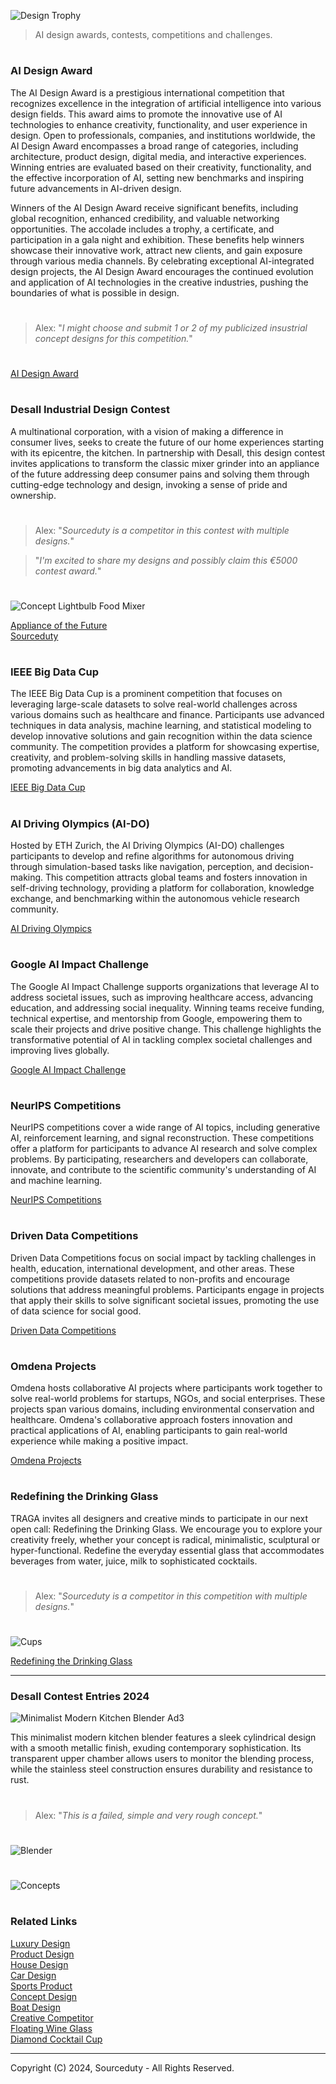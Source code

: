 ![Design Trophy](https://github.com/sourceduty/AI_Design_Contests/assets/123030236/904ed58b-256a-4a4f-917e-650c248e8c41)

> AI design awards, contests, competitions and challenges. 

#
### AI Design Award

The AI Design Award is a prestigious international competition that recognizes excellence in the integration of artificial intelligence into various design fields. This award aims to promote the innovative use of AI technologies to enhance creativity, functionality, and user experience in design. Open to professionals, companies, and institutions worldwide, the AI Design Award encompasses a broad range of categories, including architecture, product design, digital media, and interactive experiences. Winning entries are evaluated based on their creativity, functionality, and the effective incorporation of AI, setting new benchmarks and inspiring future advancements in AI-driven design. 

Winners of the AI Design Award receive significant benefits, including global recognition, enhanced credibility, and valuable networking opportunities. The accolade includes a trophy, a certificate, and participation in a gala night and exhibition. These benefits help winners showcase their innovative work, attract new clients, and gain exposure through various media channels. By celebrating exceptional AI-integrated design projects, the AI Design Award encourages the continued evolution and application of AI technologies in the creative industries, pushing the boundaries of what is possible in design. 

#

> Alex: "*I might choose and submit 1 or 2 of my publicized insustrial concept designs for this competition.*"

#

[AI Design Award](https://www.aidesignaward.com/)

#
### Desall Industrial Design Contest

A multinational corporation, with a vision of making a difference in consumer lives, seeks to create the future of our home experiences starting with its epicentre, the kitchen.
In partnership with Desall, this design contest invites applications to transform the classic mixer grinder into an appliance of the future addressing deep consumer pains and solving them through cutting-edge technology and design, invoking a sense of pride and ownership.

#
> Alex: "*Sourceduty is a competitor in this contest with multiple designs.*"

> "*I'm excited to share my designs and possibly claim this €5000 contest award.*"
#

![Concept Lightbulb Food Mixer](https://github.com/sourceduty/AI_Design_Contests/assets/123030236/577f17a4-9a8c-4b88-afe3-1734f33fe10e)

[Appliance of the Future](https://www.desall.com/Contest/Appliance-of-the-Future/Brief)
<br>
[Sourceduty](https://desall.com/User/sourceduty/Profile)

#
### IEEE Big Data Cup

The IEEE Big Data Cup is a prominent competition that focuses on leveraging large-scale datasets to solve real-world challenges across various domains such as healthcare and finance. Participants use advanced techniques in data analysis, machine learning, and statistical modeling to develop innovative solutions and gain recognition within the data science community. The competition provides a platform for showcasing expertise, creativity, and problem-solving skills in handling massive datasets, promoting advancements in big data analytics and AI. 

[IEEE Big Data Cup](https://www.stonybrook.edu/commcms/bigdata/competitions.html)

#
### AI Driving Olympics (AI-DO)

Hosted by ETH Zurich, the AI Driving Olympics (AI-DO) challenges participants to develop and refine algorithms for autonomous driving through simulation-based tasks like navigation, perception, and decision-making. This competition attracts global teams and fosters innovation in self-driving technology, providing a platform for collaboration, knowledge exchange, and benchmarking within the autonomous vehicle research community. 

[AI Driving Olympics](https://duckietown.com/research/ai-driving-olympics)

#
### Google AI Impact Challenge

The Google AI Impact Challenge supports organizations that leverage AI to address societal issues, such as improving healthcare access, advancing education, and addressing social inequality. Winning teams receive funding, technical expertise, and mentorship from Google, empowering them to scale their projects and drive positive change. This challenge highlights the transformative potential of AI in tackling complex societal challenges and improving lives globally. 

[Google AI Impact Challenge](https://ai.google/social-good/impact-challenge/)

#
### NeurIPS Competitions

NeurIPS competitions cover a wide range of AI topics, including generative AI, reinforcement learning, and signal reconstruction. These competitions offer a platform for participants to advance AI research and solve complex problems. By participating, researchers and developers can collaborate, innovate, and contribute to the scientific community's understanding of AI and machine learning. 

[NeurIPS Competitions](https://neurips.cc/Conferences/2024/CallForCompetitions)

#
### Driven Data Competitions

Driven Data Competitions focus on social impact by tackling challenges in health, education, international development, and other areas. These competitions provide datasets related to non-profits and encourage solutions that address meaningful problems. Participants engage in projects that apply their skills to solve significant societal issues, promoting the use of data science for social good. 

[Driven Data Competitions](https://www.drivendata.org/competitions/)

#
### Omdena Projects

Omdena hosts collaborative AI projects where participants work together to solve real-world problems for startups, NGOs, and social enterprises. These projects span various domains, including environmental conservation and healthcare. Omdena's collaborative approach fosters innovation and practical applications of AI, enabling participants to gain real-world experience while making a positive impact. 

[Omdena Projects](https://omdena.com/projects/)

#
### Redefining the Drinking Glass

TRAGA invites all designers and creative minds to participate in our next open call: Redefining the Drinking Glass. We encourage you to explore your creativity freely, whether your concept is radical, minimalistic, sculptural or hyper-functional. Redefine the everyday essential glass that accommodates beverages from water, juice, milk to sophisticated cocktails.

#
> Alex: "*Sourceduty is a competitor in this competition with multiple designs.*"
#

![Cups](https://github.com/user-attachments/assets/658aaff1-ad0e-452a-943e-6176678df318)

[Redefining the Drinking Glass](https://traga.it/blogs/news/open-call-redefining-the-drinking-glass-tumbler)

***

### Desall Contest Entries 2024

![Minimalist Modern Kitchen Blender Ad3](https://github.com/user-attachments/assets/db3dc204-72a2-4726-9443-be4ad681972d)

This minimalist modern kitchen blender features a sleek cylindrical design with a smooth metallic finish, exuding contemporary sophistication. Its transparent upper chamber allows users to monitor the blending process, while the stainless steel construction ensures durability and resistance to rust.

#

> Alex: "*This is a failed, simple and very rough concept.*"

#
![Blender](https://github.com/user-attachments/assets/f9a77a9e-1ecb-4451-b643-1c6153365956)
#
![Concepts](https://github.com/user-attachments/assets/b19ee4a4-fbe6-44cf-910e-81d161e2d833)
#
### Related Links

[Luxury Design](https://github.com/sourceduty/Luxury_Design)
<br>
[Product Design](https://github.com/sourceduty/Product_Design)
<br>
[House Design](https://github.com/sourceduty/House_Design)
<br>
[Car Design](https://github.com/sourceduty/Car_Design)
<br>
[Sports Product](https://github.com/sourceduty/Sports_Product)
<br>
[Concept Design](https://github.com/sourceduty/Concept_Design)
<br>
[Boat Design](https://github.com/sourceduty/Boats)
<br>
[Creative Competitor](https://chat.openai.com/g/g-QrvZzVunC-creative-competitor)
<br>
[Floating Wine Glass](https://cults3d.com/en/3d-model/various/floating-wine-glass-cup-sourceduty)
<br>
[Diamond Cocktail Cup](https://cults3d.com/en/3d-model/home/diamond-martini-glass-drink-cocktail-cup-shapetask)

***
Copyright (C) 2024, Sourceduty - All Rights Reserved.
